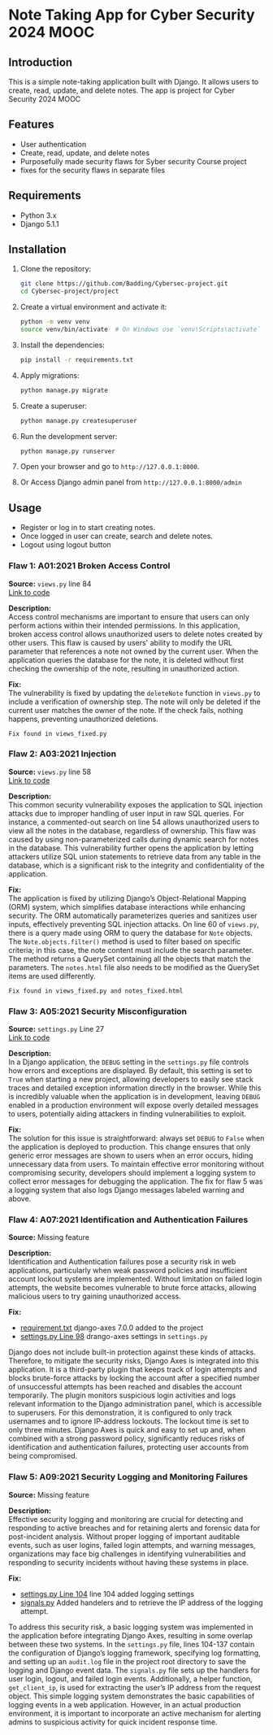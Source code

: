 # Note Taking App for Cyber Security 2024 MOOC

## Introduction
This is a simple note-taking application built with Django. It allows users to create, read, update, and delete notes.
The app is project for Cyber Security 2024 MOOC

## Features
- User authentication
- Create, read, update, and delete notes
- Purposefully made security flaws for Syber security Course project
- fixes for the security flaws in separate files

## Requirements
- Python 3.x
- Django 5.1.1

## Installation
1. Clone the repository:
    ```bash
    git clone https://github.com/Badding/Cybersec-project.git
    cd Cybersec-project/project
    ```

2. Create a virtual environment and activate it:
    ```bash
    python -m venv venv
    source venv/bin/activate  # On Windows use `venv\Scripts\activate`
    ```

3. Install the dependencies:
    ```bash
    pip install -r requirements.txt
    ```

4. Apply migrations:
    ```bash
    python manage.py migrate
    ```

5. Create a superuser:
    ```bash
    python manage.py createsuperuser
    ```

6. Run the development server:
    ```bash
    python manage.py runserver
    ```

7. Open your browser and go to `http://127.0.0.1:8000`.
8. Or Access Django admin panel from `http://127.0.0.1:8000/admin`

## Usage
- Register or log in to start creating notes.
- Once logged in user can create, search and delete notes.
- Logout using logout button

### Flaw 1: A01:2021 Broken Access Control
**Source:** `views.py` line 84  
[Link to code](https://github.com/Badding/Cybersec-project/blob/28f42f018174bd97b4a877925aaad4eff68761be/project/notes/views.py#L84)

**Description:**  
Access control mechanisms are important to ensure that users can only perform actions within their intended permissions. In this application, broken access control allows unauthorized users to delete notes created by other users. This flaw is caused by users' ability to modify the URL parameter that references a note not owned by the current user. When the application queries the database for the note, it is deleted without first checking the ownership of the note, resulting in unauthorized action.

**Fix:**  
The vulnerability is fixed by updating the `deleteNote` function in `views.py` to include a verification of ownership step. The note will only be deleted if the current user matches the owner of the note. If the check fails, nothing happens, preventing unauthorized deletions.

`Fix found in views_fixed.py`

### Flaw 2: A03:2021 Injection
**Source:** `views.py` line 58  
[Link to code](https://github.com/Badding/Cybersec-project/blob/28f42f018174bd97b4a877925aaad4eff68761be/project/notes/views.py#L58)

**Description:**  
This common security vulnerability exposes the application to SQL injection attacks due to improper handling of user input in raw SQL queries. For instance, a commented-out search on line 54 allows unauthorized users to view all the notes in the database, regardless of ownership. This flaw was caused by using non-parameterized calls during dynamic search for notes in the database. This vulnerability further opens the application by letting attackers utilize SQL union statements to retrieve data from any table in the database, which is a significant risk to the integrity and confidentiality of the application.

**Fix:**  
The application is fixed by utilizing Django’s Object-Relational Mapping (ORM) system, which simplifies database interactions while enhancing security. The ORM automatically parameterizes queries and sanitizes user inputs, effectively preventing SQL injection attacks. On line 60 of `views.py`, there is a query made using ORM to query the database for `Note` objects. The `Note.objects.filter()` method is used to filter based on specific criteria; in this case, the note content must include the search parameter. The method returns a QuerySet containing all the objects that match the parameters. The `notes.html` file also needs to be modified as the QuerySet items are used differently.

`Fix found in views_fixed.py and notes_fixed.html`

### Flaw 3: A05:2021 Security Misconfiguration
**Source:** `settings.py` Line 27  
[Link to code](https://github.com/Badding/Cybersec-project/blob/28f42f018174bd97b4a877925aaad4eff68761be/project/project/settings.py#L27)

**Description:**  
In a Django application, the `DEBUG` setting in the `settings.py` file controls how errors and exceptions are displayed. By default, this setting is set to `True` when starting a new project, allowing developers to easily see stack traces and detailed exception information directly in the browser. While this is incredibly valuable when the application is in development, leaving `DEBUG` enabled in a production environment will expose overly detailed messages to users, potentially aiding attackers in finding vulnerabilities to exploit.

**Fix:**  
The solution for this issue is straightforward: always set `DEBUG` to `False` when the application is deployed to production. This change ensures that only generic error messages are shown to users when an error occurs, hiding unnecessary data from users. To maintain effective error monitoring without compromising security, developers should implement a logging system to collect error messages for debugging the application. The fix for flaw 5 was a logging system that also logs Django messages labeled warning and above.

### Flaw 4: A07:2021 Identification and Authentication Failures
**Source:** Missing feature

**Description:**  
Identification and Authentication failures pose a security risk in web applications, particularly when weak password policies and insufficient account lockout systems are implemented. Without limitation on failed login attempts, the website becomes vulnerable to brute force attacks, allowing malicious users to try gaining unauthorized access.

**Fix:** 
- [requirement.txt](project/requirement.txt) django-axes 7.0.0 added to the project
- [settings.py Line 98](project/project/settings.py#L98) drango-axes settings in `settings.py`

Django does not include built-in protection against these kinds of attacks. Therefore, to mitigate the security risks, Django Axes is integrated into this application. It is a third-party plugin that keeps track of login attempts and blocks brute-force attacks by locking the account after a specified number of unsuccessful attempts has been reached and disables the account temporarily. The plugin monitors suspicious login activities and logs relevant information to the Django administration panel, which is accessible to superusers. For this demonstration, it is configured to only track usernames and to ignore IP-address lockouts. The lockout time is set to only three minutes. Django Axes is quick and easy to set up and, when combined with a strong password policy, significantly reduces risks of identification and authentication failures, protecting user accounts from being compromised.

### Flaw 5: A09:2021 Security Logging and Monitoring Failures
**Source:** Missing feature

**Description:**  
Effective security logging and monitoring are crucial for detecting and responding to active breaches and for retaining alerts and forensic data for post-incident analysis. Without proper logging of important auditable events, such as user logins, failed login attempts, and warning messages, organizations may face big challenges in identifying vulnerabilities and responding to security incidents without having these systems in place.

**Fix:**
- [settings.py Line 104](project/project/settings.py#L104) line 104 added logging settings
- [signals.py](project/notes/signals.py) Added handelers and to retrieve the IP address of the logging attempt.

To address this security risk, a basic logging system was implemented in the application before integrating Django Axes, resulting in some overlap between these two systems. In the `settings.py` file, lines 104-137 contain the configuration of Django’s logging framework, specifying log formatting, and setting up an `audit.log` file in the project root directory to save the logging and Django event data. The `signals.py` file sets up the handlers for user login, logout, and failed login events. Additionally, a helper function, `get_client_ip`, is used for extracting the user’s IP address from the request object. This simple logging system demonstrates the basic capabilities of logging events in a web application. However, in an actual production environment, it is important to incorporate an active mechanism for alerting admins to suspicious activity for quick incident response time.
